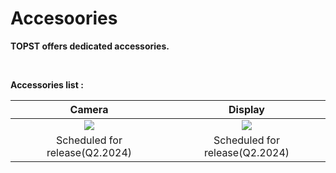 # Accesoories


**TOPST offers dedicated accessories.**

<br/>

**Accessories list :**

|Camera|Display|
|:-:|:-:|
|<img src="https://github.com/topst-development/Documentation/assets/161264431/a6310c53-40bb-4abc-aacd-6abf701ecf75">|<img src="https://github.com/topst-development/Documentation/assets/161264431/01f42e05-841b-4de5-bedf-be9cb8a6f782">|
|Scheduled for release(Q2.2024)|Scheduled for release(Q2.2024)|

